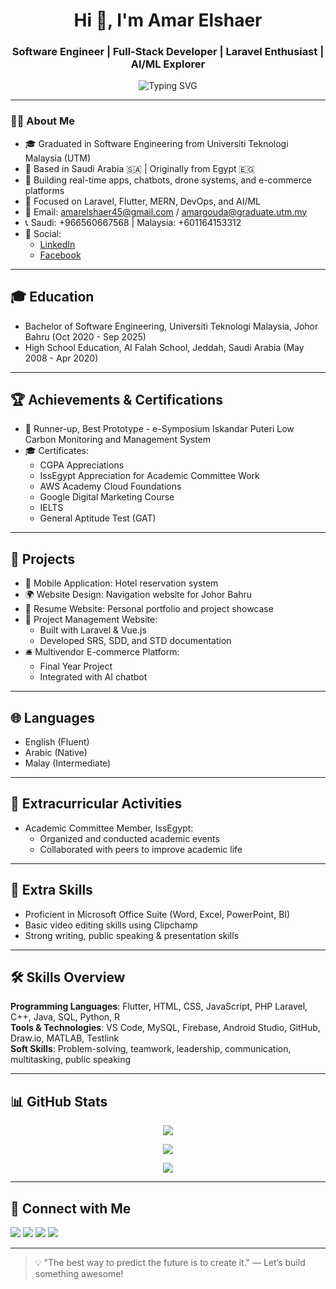 <h1 align="center">Hi 👋, I'm Amar Elshaer</h1>
<h3 align="center">Software Engineer | Full-Stack Developer | Laravel Enthusiast | AI/ML Explorer</h3>

<p align="center">
  <img src="https://readme-typing-svg.demolab.com?font=Fira+Code&weight=500&size=22&pause=1000&color=F97316&center=true&vCenter=true&width=600&lines=Passionate+Full-Stack+Developer;Laravel+%7C+Flutter+%7C+AI+%7C+DevOps+%7C+Cloud;Always+learning%2C+always+building!" alt="Typing SVG" />
</p>

---

### 👨‍💻 About Me

- 🎓 Graduated in Software Engineering from Universiti Teknologi Malaysia (UTM)
- 🏢 Based in Saudi Arabia 🇸🇦 | Originally from Egypt 🇪🇬
- 🚀 Building real-time apps, chatbots, drone systems, and e-commerce platforms
- 🌟 Focused on Laravel, Flutter, MERN, DevOps, and AI/ML
- 📧 Email: amarelshaer45@gmail.com / amargouda@graduate.utm.my
- 📞 Saudi: +966560667568 | Malaysia: +601164153312
- 📲 Social:
  - <a href="https://www.linkedin.com/in/amarhassanelshaer/">LinkedIn</a>
  - <a href="https://www.facebook.com/amar.elshaer.980313/">Facebook</a>

---

## 🎓 Education
- Bachelor of Software Engineering, Universiti Teknologi Malaysia, Johor Bahru (Oct 2020 - Sep 2025)
- High School Education, Al Falah School, Jeddah, Saudi Arabia (May 2008 - Apr 2020)

---

## 🏆 Achievements & Certifications
- 🥈 Runner-up, Best Prototype - e-Symposium Iskandar Puteri Low Carbon Monitoring and Management System
- 🎓 Certificates:
  - CGPA Appreciations
  - IssEgypt Appreciation for Academic Committee Work
  - AWS Academy Cloud Foundations
  - Google Digital Marketing Course
  - IELTS
  - General Aptitude Test (GAT)

---

## 💼 Projects
- 📱 Mobile Application: Hotel reservation system
- 🌍 Website Design: Navigation website for Johor Bahru
- 🔧 Resume Website: Personal portfolio and project showcase
- 📝 Project Management Website:
  - Built with Laravel & Vue.js
  - Developed SRS, SDD, and STD documentation
- 🛎️ Multivendor E-commerce Platform:
  - Final Year Project
  - Integrated with AI chatbot

---

## 🌐 Languages
- English (Fluent)
- Arabic (Native)
- Malay (Intermediate)

---

## 🤝 Extracurricular Activities
- Academic Committee Member, IssEgypt:
  - Organized and conducted academic events
  - Collaborated with peers to improve academic life

---

## 🔧 Extra Skills
- Proficient in Microsoft Office Suite (Word, Excel, PowerPoint, BI)
- Basic video editing skills using Clipchamp
- Strong writing, public speaking & presentation skills

---

## 🛠️ Skills Overview
**Programming Languages**: Flutter, HTML, CSS, JavaScript, PHP Laravel, C++, Java, SQL, Python, R  
**Tools & Technologies**: VS Code, MySQL, Firebase, Android Studio, GitHub, Draw.io, MATLAB, Testlink  
**Soft Skills**: Problem-solving, teamwork, leadership, communication, multitasking, public speaking

---

## 📊 GitHub Stats

<p align="center">
  <img src="https://github-readme-stats.vercel.app/api?username=FireAmun&show_icons=true&theme=tokyonight" />
</p>

<p align="center">
  <img src="https://github-readme-streak-stats.herokuapp.com/?user=FireAmun&theme=tokyonight" />
</p>

<p align="center">
  <img src="https://github-readme-stats.vercel.app/api/top-langs/?username=FireAmun&layout=compact&theme=tokyonight" />
</p>

---

## 📢 Connect with Me

<p align="left">
  <a href="mailto:amarelshaer45@gmail.com"><img src="https://img.shields.io/badge/Gmail-D14836?style=flat&logo=gmail&logoColor=white" /></a>
  <a href="https://linkedin.com/in/amarhassanelshaer" target="_blank"><img src="https://img.shields.io/badge/LinkedIn-0A66C2?style=flat&logo=linkedin&logoColor=white" /></a>
  <a href="https://github.com/FireAmun"><img src="https://img.shields.io/badge/GitHub-181717?style=flat&logo=github&logoColor=white" /></a>
  <a href="https://www.facebook.com/amar.elshaer.980313/"><img src="https://img.shields.io/badge/Facebook-1877F2?style=flat&logo=facebook&logoColor=white" /></a>
</p>

---

> 💡 "The best way to predict the future is to create it." — Let’s build something awesome!
